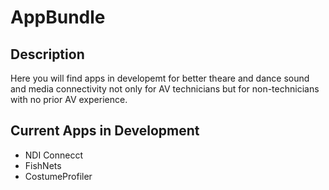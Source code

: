 # AppBundle

## Description
Here you will find apps in developemt for better theare and dance sound and media connectivity not only for AV technicians but for non-technicians with no prior AV experience.

## Current Apps in Development
- NDI Connecct
- FishNets
- CostumeProfiler
